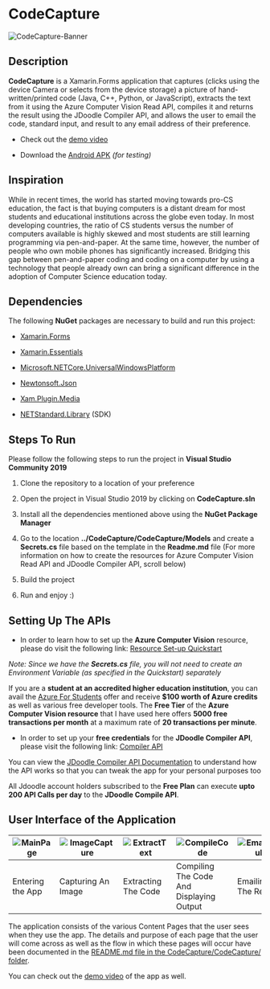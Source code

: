 # CodeCapture

![CodeCapture-Banner](https://upload.wikimedia.org/wikipedia/commons/thumb/c/cd/CodeCapture-Banner-JPG.jpg/1024px-CodeCapture-Banner-JPG.jpg)


## Description

**CodeCapture** is a Xamarin.Forms application that captures (clicks using the device Camera or selects from the device storage) a picture of hand-written/printed code (Java, C++, Python, or JavaScript), extracts the text from it using the Azure Computer Vision Read API, compiles it and returns the result using the JDoodle Compiler API, and allows the user to email the code, standard input, and result to any email address of their preference.


* Check out the [demo video](https://onedrive.live.com/embed?cid=703B19A0781C4859&resid=703B19A0781C4859%21152&authkey=AK5y1O1E3EKQbzg)

* Download the [Android APK](https://github.com/adityaoberai/CodeCapture/releases/tag/v1.0-beta) *(for testing)*
 

## Inspiration

While in recent times, the world has started moving towards pro-CS education, the fact is that buying computers is a distant dream for most students and educational institutions across the globe even today. In most developing countries, the ratio of CS students versus the number of computers available is highly skewed and most students are still learning programming via pen-and-paper. At the same time, however, the number of people who own mobile phones has significantly increased. Bridging this gap between pen-and-paper coding and coding on a computer by using a technology that people already own can  bring a significant difference in the adoption of Computer Science education today.


## Dependencies

The following **NuGet** packages are necessary to build and run this project:

* [Xamarin.Forms](https://www.nuget.org/packages/Xamarin.Forms/4.8.0.1364?_src=template)

* [Xamarin.Essentials](https://www.nuget.org/packages/Xamarin.Essentials/1.5.3.2?_src=template)

* [Microsoft.NETCore.UniversalWindowsPlatform](https://www.nuget.org/packages/Microsoft.NETCore.UniversalWindowsPlatform/6.2.10?_src=template)

* [Newtonsoft.Json](https://www.nuget.org/packages/Newtonsoft.Json/12.0.3?_src=template)

* [Xam.Plugin.Media](https://www.nuget.org/packages/Xam.Plugin.Media/5.0.1?_src=template)

* [NETStandard.Library](https://www.nuget.org/packages/NETStandard.Library/2.0.3?_src=template) (SDK)


## Steps To Run

Please follow the following steps to run the project in **Visual Studio Community 2019**

1. Clone the repository to a location of your preference

2. Open the project in Visual Studio 2019 by clicking on **CodeCapture.sln**

3. Install all the dependencies mentioned above using the **NuGet Package Manager** 

4. Go to the location **../CodeCapture/CodeCapture/Models** and create a **Secrets.cs** file based on the template in the **Readme.md** file
   (For more information on how to create the resources for Azure Computer Vision Read API and JDoodle Compiler API, scroll below)

5. Build the project
 
6. Run and enjoy :)


## Setting Up The APIs

* In order to learn how to set up the **Azure Computer Vision** resource, please do visit the following link: [Resource Set-up Quickstart](https://docs.microsoft.com/en-us/azure/cognitive-services/cognitive-services-apis-create-account?tabs=singleservice%2Cwindows)

*Note: Since we have the **Secrets.cs** file, you will not need to create an Environment Variable (as specified in the Quickstart) separately*

If you are a **student at an accredited higher education institution**, you can avail the [Azure For Students](https://aka.ms/a4s) offer and receive **$100 worth of Azure credits** as well as various free developer tools. The **Free Tier** of the **Azure Computer Vision resource** that I have used here offers **5000 free transactions per month** at a maximum rate of **20 transactions per minute**.

* In order to set up your **free credentials** for the **JDoodle Compiler API**, please visit the following link: [Compiler API](https://www.jdoodle.com/compiler-api/)

You can view the [JDoodle Compiler API Documentation](https://docs.jdoodle.com/compiler-api/compiler-api) to understand how the API works so that you can tweak the app for your personal purposes too

All Jdoodle account holders subscribed to the **Free Plan** can execute **upto 200 API Calls per day** to the **JDoodle Compile API**.

## User Interface of the Application

| ![MainPage](https://upload.wikimedia.org/wikipedia/commons/thumb/1/17/MainPage.jpg/280px-MainPage.jpg) | ![ImageCapture](https://upload.wikimedia.org/wikipedia/commons/thumb/e/ef/ImageCapture.jpg/280px-ImageCapture.jpg) | ![ExtractText](https://upload.wikimedia.org/wikipedia/commons/thumb/e/e0/ExtractText.jpg/280px-ExtractText.jpg) | ![CompileCode](https://upload.wikimedia.org/wikipedia/commons/thumb/e/e4/CompileCode.jpg/280px-CompileCode.jpg) | ![EmailResult](https://upload.wikimedia.org/wikipedia/commons/thumb/9/93/EmailResult.jpg/280px-EmailResult.jpg) |
|-|-|-|-|-|
| Entering the App | Capturing An Image | Extracting The Code | Compiling The Code And Displaying Output | Emailing The Result |

The application consists of the various Content Pages that the user sees when they use the app. The details and purpose of each page that the user will come across as well as the flow in which these pages will occur have been documented in the [README.md file in the CodeCapture/CodeCapture/ folder](https://github.com/adityaoberai/CodeCapture/blob/master/CodeCapture/CodeCapture/README.md).

You can check out the [demo video](https://onedrive.live.com/embed?cid=703B19A0781C4859&resid=703B19A0781C4859%21152&authkey=AK5y1O1E3EKQbzg) of the app as well.
